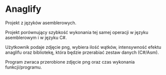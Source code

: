 # Anaglify
Projekt z języków asemblerowych.

Projekt porównujący szybkość wykonania tej samej operacji w języku asemblerowym i w języku C#. 

Użytkownik podaje zdjęcie png, wybiera ilość wątków, intensywność efektu anaglifu oraz bibliotekę, która będzie przerabiać zestaw danych (C#/Asm). 

Program zwraca przerobione zdjęcie png oraz czas wykonania funkcji/programu. 
